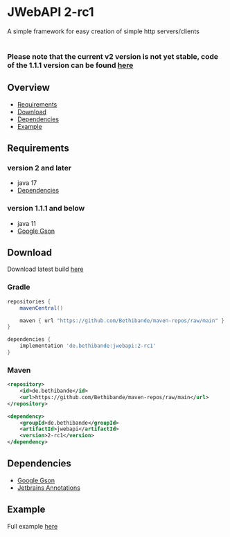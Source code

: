 # JWebAPI 2-rc1
A simple framework for easy creation of simple http servers/clients<br>
<br>
### Please note that the current v2 version is not yet stable, code of the 1.1.1 version can be found [here](https://github.com/Bethibande/JWebAPI/tree/v1.1.1)

## Overview
- [Requirements](#requirements)
- [Download](#download)
- [Dependencies](#dependencies)
- [Example](#example)

## Requirements
### version 2 and later
- java 17
- [Dependencies](#dependencies)
### version 1.1.1 and below
- java 11
- [Google Gson](https://mvnrepository.com/artifact/com.google.code.gson/gson)

## Download
Download latest build [here](https://github.com/Bethibande/maven-repos/blob/main/JWebAPI.jar)
### Gradle
```gradle
repositories {
    mavenCentral()

    maven { url "https://github.com/Bethibande/maven-repos/raw/main" }
}

dependencies {
    implementation 'de.bethibande:jwebapi:2-rc1'
}
```
### Maven
```xml
<repository>
    <id>de.bethibande</id>
    <url>https://github.com/Bethibande/maven-repos/raw/main</url>
</repository>

<dependency>
    <groupId>de.bethibande</groupId>
    <artifactId>jwebapi</artifactId>
    <version>2-rc1</version>
</dependency>
```

## Dependencies
- [Google Gson](https://mvnrepository.com/artifact/com.google.code.gson/gson)
- [Jetbrains Annotations](https://mvnrepository.com/artifact/org.jetbrains/annotations)

## Example
Full example [here](https://github.com/Bethibande/JWebAPI/tree/master/examples/src/com/bethibande/web/examples)
